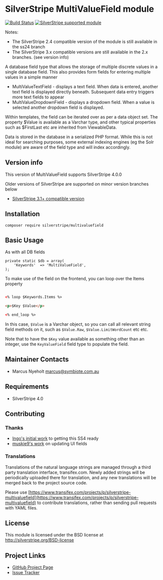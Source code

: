 # SilverStripe MultiValueField module

[![Build Status](https://travis-ci.org/symbiote/silverstripe-multivaluefield.svg?branch=master)](https://travis-ci.org/symbiote/silverstripe-multivaluefield)
[![SilverStripe supported module](https://img.shields.io/badge/silverstripe-supported-0071C4.svg)](https://www.silverstripe.org/software/addons/silverstripe-commercially-supported-module-list/)

Notes:

* The SilverStripe 2.4 compatible version of the module is still available in the ss24 branch
* The SilverStripe 3.x compatible versions are still available in the 2.x branches. (see version info)

A database field type that allows the storage of multiple discrete values in
a single database field. This also provides form fields for entering multiple
values in a simple manner

* MultiValueTextField - displays a text field. When data is entered, another
  text field is displayed directly beneath. Subsequent data entry triggers
  more text fields to appear
* MultiValueDropdownField - displays a dropdown field. When a value is selected
  another dropdown field is displayed.

Within templates, the field can be iterated over as per a data object set.
The property $Value is available as a Varchar type, and other typical
properties such as $FirstLast etc are inherited from ViewableData.

Data is stored in the database in a serialized PHP format. While this is not
ideal for searching purposes, some external indexing engines (eg the Solr
module) are aware of the field type and will index accordingly.

## Version info

This version of MultiValueField supports SilverStripe 4.0.0

Older versions of SilverStripe are supported on minor version branches below

* [SilverStripe 3.1+ compatible version](https://github.com/symbiote/silverstripe-multivaluefield/tree/2.4)

## Installation

	composer require silverstripe/multivaluefield

## Basic Usage

As with all DB fields

    private static $db = array(
        'Keywords'  => 'MultiValueField',
    );

To make use of the field on the frontend, you can loop over the Items property

```html

<% loop $Keywords.Items %>

<p>$Key $Value</p>

<% end_loop %>

```

In this case, `$Value` is a Varchar object, so you can call all relevant string field methods on it, such as `$Value.Raw`, `$Value.LimitWordCount` etc etc.

Note that to have the `$Key` value available as something other than an integer, use the `KeyValueField` field type to populate the field.


## Maintainer Contacts

* Marcus Nyeholt <marcus@symbiote.com.au>

## Requirements

* SilverStripe 4.0

## Contributing

### Thanks

* [Ingo's initial work](https://github.com/symbiote/silverstripe-multivaluefield/pull/44) to getting this SS4 ready
* [muskie9's work](https://github.com/muskie9) on updating UI fields

### Translations

Translations of the natural language strings are managed through a third party translation interface, transifex.com. Newly added strings will be periodically uploaded there for translation, and any new translations will be merged back to the project source code.

Please use [https://www.transifex.com/projects/p/silverstripe-multivaluefield](https://www.transifex.com/projects/p/silverstripe-multivaluefield) to contribute translations, rather than sending pull requests with YAML files.

## License

This module is licensed under the BSD license at http://silverstripe.org/BSD-license

## Project Links
* [GitHub Project Page](https://github.com/nyeholt/silverstripe-multivaluefield)
* [Issue Tracker](https://github.com/nyeholt/silverstripe-multivaluefield/issues)

